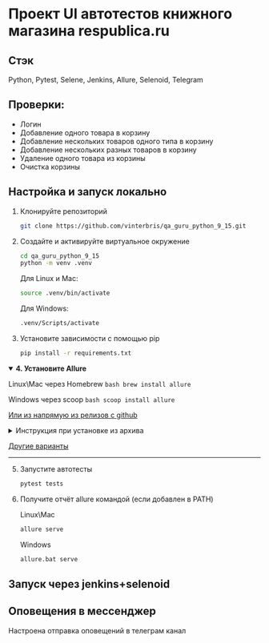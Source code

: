 # Проект UI автотестов книжного магазина respublica.ru

## Стэк
Python, Pytest, Selene, Jenkins, Allure, Selenoid, Telegram

## Проверки:
- Логин
- Добавление одного товара в корзину
- Добавление нескольких товаров одного типа в корзину
- Добавление нескольких разных товаров в корзину
- Удаление одного товара из корзины
- Очистка корзины


## Настройка и запуск локально

1. Клонируйте репозиторий

    ```bash
    git clone https://github.com/vinterbris/qa_guru_python_9_15.git
    ```

2. Создайте и активируйте виртуальное окружение

    ```bash
    cd qa_guru_python_9_15
    python -m venv .venv
    ```
    Для Linux и Mac:
    ```bash
    source .venv/bin/activate
    ```
    Для Windows:
    ```bash
    .venv/Scripts/activate
    ```

3. Установите зависимости с помощью pip

    ```bash
    pip install -r requirements.txt
    ```

<details open>
  <summary><b>4. Установите Allure</b></summary>

Linux\Mac через Homebrew
    ```bash
    brew install allure
    ```

Windows через scoop
    ```bash
    scoop install allure
    ```


[Или из напрямую из релизов с github](https://github.com/allure-framework/allure2/releases)

<details>
    <summary>Инструкция при установке из архива</summary>

1. Скачать последнюю версию под свою систему 
2. Разархивировать в корень проекта
3. Папку (например `allure-2.27.0`) переименовываем в `allure`
4. Аллюр из архива готов, теперь запускать отчет можно из корня проекта командой:

Linux\Mac: 
    ```bash
    allure/bin/allure serve
    ```

Win: 
    ```bash
    allure/bin/allure.bat serve
    ```

---

</details>




[Другие варианты](https://allurereport.org/docs/gettingstarted-installation/)

---

</details>


5. Запустите автотесты

    ```bash
    pytest tests
    ```

6. Получите отчёт allure командой (если добавлен в PATH)  

    Linux\Mac

    ```bash
    allure serve
    ```
    Windows
    ```bash
    allure.bat serve
    ```



## Запуск через jenkins+selenoid
## Оповещения в мессенджер
Настроена отправка оповещений в телеграм канал